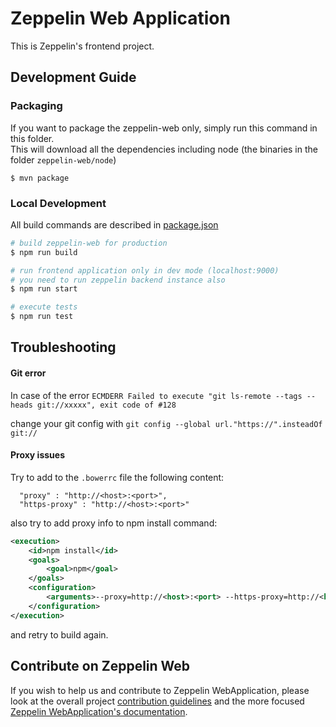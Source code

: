 # Zeppelin Web Application

This is Zeppelin's frontend project.

## Development Guide 

### Packaging 

If you want to package the zeppelin-web only, simply run this command in this folder.  
This will download all the dependencies including node (the binaries in the folder `zeppelin-web/node`)

```
$ mvn package 
```

### Local Development

All build commands are described in [package.json](./package.json)

```sh
# build zeppelin-web for production
$ npm run build

# run frontend application only in dev mode (localhost:9000) 
# you need to run zeppelin backend instance also
$ npm run start 

# execute tests
$ npm run test
```

## Troubleshooting

#### Git error

In case of the error `ECMDERR Failed to execute "git ls-remote --tags --heads git://xxxxx", exit code of #128`

change your git config with `git config --global url."https://".insteadOf git://`

#### Proxy issues

Try to add to the `.bowerrc` file the following content:
```
  "proxy" : "http://<host>:<port>",
  "https-proxy" : "http://<host>:<port>"
```

also try to add proxy info  to npm install command:
```xml
<execution>
	<id>npm install</id>
	<goals>
    	<goal>npm</goal>
    </goals>
    <configuration>
    	<arguments>--proxy=http://<host>:<port> --https-proxy=http://<host>:<port></arguments>
    </configuration>
</execution>
```

and retry to build again.

## Contribute on Zeppelin Web

If you wish to help us and contribute to Zeppelin WebApplication, please look at the overall project [contribution guidelines](https://zeppelin.apache.org/contribution/contributions.html) and the more focused [Zeppelin WebApplication's documentation](https://zeppelin.apache.org/contribution/webapplication.html).
